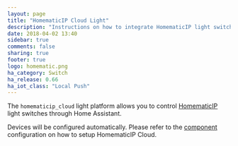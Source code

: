 ```yaml
---
layout: page
title: "HomematicIP Cloud Light"
description: "Instructions on how to integrate HomematicIP light switches within Home Assistant."
date: 2018-04-02 13:40
sidebar: true
comments: false
sharing: true
footer: true
logo: homematic.png
ha_category: Switch
ha_release: 0.66
ha_iot_class: "Local Push"
---
```


The `homematicip_cloud` light platform allows you to control
[HomematicIP](http://www.homematicip.de) light switches through Home Assistant.

Devices will be configured automatically. Please refer to the
[component](/components/homematicip_cloud/) configuration on how to setup
HomematicIP Cloud.
